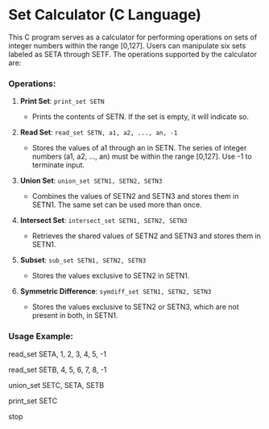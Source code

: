 # Set Calculator (C Language)

This C program serves as a calculator for performing operations on sets of integer numbers within the range [0,127]. Users can manipulate six sets labeled as SETA through SETF. The operations supported by the calculator are:

### Operations:

1. **Print Set**: `print_set SETN`
   - Prints the contents of SETN. If the set is empty, it will indicate so.

2. **Read Set**: `read_set SETN, a1, a2, ..., an, -1`
   - Stores the values of a1 through an in SETN. The series of integer numbers (a1, a2, ..., an) must be within the range [0,127]. Use -1 to terminate input.

3. **Union Set**: `union_set SETN1, SETN2, SETN3`
   - Combines the values of SETN2 and SETN3 and stores them in SETN1. The same set can be used more than once.

4. **Intersect Set**: `intersect_set SETN1, SETN2, SETN3`
   - Retrieves the shared values of SETN2 and SETN3 and stores them in SETN1.

5. **Subset**: `sub_set SETN1, SETN2, SETN3`
   - Stores the values exclusive to SETN2 in SETN1.

6. **Symmetric Difference**: `symdiff_set SETN1, SETN2, SETN3`
   - Stores the values exclusive to SETN2 or SETN3, which are not present in both, in SETN1.

### Usage Example:


read_set SETA, 1, 2, 3, 4, 5, -1

read_set SETB, 4, 5, 6, 7, 8, -1

union_set SETC, SETA, SETB

print_set SETC

stop

